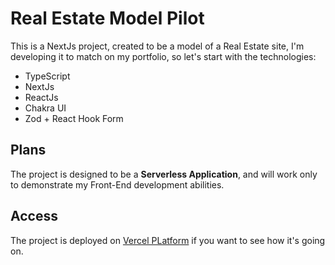 # Real Estate Model Pilot

This is a NextJs project, created to be a model of a Real Estate site, I'm developing it to match on my portfolio, so let's start with the technologies:

- TypeScript
- NextJs
- ReactJs
- Chakra UI
- Zod + React Hook Form

## Plans

The project is designed to be a **Serverless Application**, and will work only to demonstrate my Front-End development abilities.

## Access

The project is deployed on [Vercel PLatform](https://real-estate-model-pilot.vercel.app/) if you want to see how it's going on.
